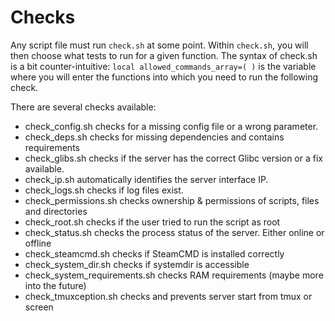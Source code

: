 # Checks

Any script file must run `check.sh` at some point. Within `check.sh`, you will then choose what tests to run for a given function. The syntax of check.sh is a bit counter-intuitive: `local allowed_commands_array=( )` is the variable where you will enter the functions into which you need to run the following check.

There are several checks available:

-   check_config.sh checks for a missing config file or a wrong parameter.
-   check_deps.sh checks for missing dependencies and contains requirements
-   check_glibs.sh checks if the server has the correct Glibc version or a fix available.
-   check_ip.sh automatically identifies the server interface IP.
-   check_logs.sh checks if log files exist.
-   check_permissions.sh checks ownership & permissions of scripts, files and directories
-   check_root.sh checks if the user tried to run the script as root
-   check_status.sh checks the process status of the server. Either online or offline
-   check_steamcmd.sh checks if SteamCMD is installed correctly
-   check_system_dir.sh checks if systemdir is accessible
-   check_system_requirements.sh checks RAM requirements (maybe more into the future)
-   check_tmuxception.sh checks and prevents server start from tmux or screen
